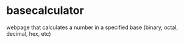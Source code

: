 # basecalculator
webpage that calculates a number in a specified base (binary, octal, decimal, hex, etc)
